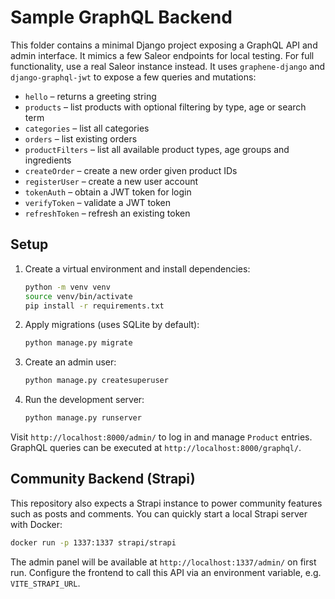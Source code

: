 # Sample GraphQL Backend

This folder contains a minimal Django project exposing a GraphQL API and admin interface.
It mimics a few Saleor endpoints for local testing. For full functionality, use a real Saleor instance instead.
It uses `graphene-django` and `django-graphql-jwt` to expose a few queries and mutations:

* `hello` – returns a greeting string
* `products` – list products with optional filtering by type, age or search term
* `categories` – list all categories
* `orders` – list existing orders
* `productFilters` – list all available product types, age groups and ingredients
* `createOrder` – create a new order given product IDs
* `registerUser` – create a new user account
* `tokenAuth` – obtain a JWT token for login
* `verifyToken` – validate a JWT token
* `refreshToken` – refresh an existing token

## Setup

1. Create a virtual environment and install dependencies:
   ```bash
   python -m venv venv
   source venv/bin/activate
   pip install -r requirements.txt
   ```
2. Apply migrations (uses SQLite by default):
   ```bash
   python manage.py migrate
   ```
3. Create an admin user:
   ```bash
   python manage.py createsuperuser
   ```
4. Run the development server:
   ```bash
   python manage.py runserver
   ```

Visit `http://localhost:8000/admin/` to log in and manage `Product` entries.
GraphQL queries can be executed at `http://localhost:8000/graphql/`.

## Community Backend (Strapi)

This repository also expects a Strapi instance to power community features such as posts and comments. You can quickly start a local Strapi server with Docker:

```bash
docker run -p 1337:1337 strapi/strapi
```

The admin panel will be available at `http://localhost:1337/admin/` on first run. Configure the frontend to call this API via an environment variable, e.g. `VITE_STRAPI_URL`.
